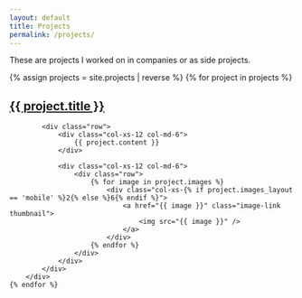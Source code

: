 ```yaml
---
layout: default
title: Projects
permalink: /projects/
---
```

These are projects I worked on in companies or as side projects.

<div>
    {% assign projects = site.projects | reverse %}
    {% for project in projects %}
        <div class="project">
            <h2><a href="{{ project.link }}">{{ project.title }}</a></h2>

            <div class="row">
                <div class="col-xs-12 col-md-6">
                    {{ project.content }}
                </div>

                <div class="col-xs-12 col-md-6">
                    <div class="row">
                        {% for image in project.images %}
                            <div class="col-xs-{% if project.images_layout == 'mobile' %}2{% else %}6{% endif %}">
                                <a href="{{ image }}" class="image-link thumbnail">
                                    <img src="{{ image }}" />
                                </a>
                            </div>
                        {% endfor %}
                    </div>
                </div>
            </div>
        </div>
    {% endfor %}
</div>

